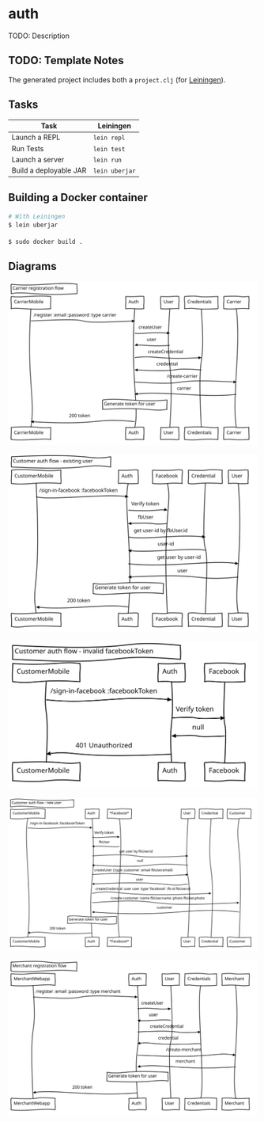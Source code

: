 # auth

TODO: Description

## TODO: Template Notes

The generated project includes both a
`project.clj` (for [Leiningen](http://leiningen.org/)).

## Tasks

| Task                   |   Leiningen    |
|------------------------|----------------|
| Launch a REPL          | `lein repl`    |
| Run Tests              | `lein test`    |
| Launch a server        | `lein run`     |
| Build a deployable JAR | `lein uberjar` |

## Building a Docker container

```sh
# With Leiningen
$ lein uberjar

$ sudo docker build .
```

## Diagrams

![alt text](https://raw.githubusercontent.com/labsoft-2018/auth/master/diagrams/carrier.register.svg)

![alt text](https://raw.githubusercontent.com/labsoft-2018/auth/master/diagrams/customer.auth.existing.svg)

![alt text](https://raw.githubusercontent.com/labsoft-2018/auth/master/diagrams/customer.auth.fail.svg)

![alt text](https://raw.githubusercontent.com/labsoft-2018/auth/master/diagrams/customer.auth.new.svg)

![alt text](https://raw.githubusercontent.com/labsoft-2018/auth/master/diagrams/merchant.register.svg)
